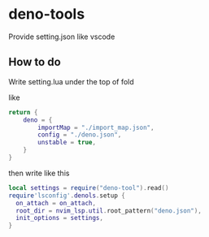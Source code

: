 # deno-tools

Provide setting.json like vscode

## How to do 

Write setting.lua under the top of fold

like 
```lua
return {
	deno = {
		importMap = "./import_map.json",
		config = "./deno.json",
		unstable = true,
	}
}
```

then write like this

```lua
local settings = require("deno-tool").read()
require'lsconfig'.denols.setup {
  on_attach = on_attach,
  root_dir = nvim_lsp.util.root_pattern("deno.json"),
  init_options = settings,
}
```
